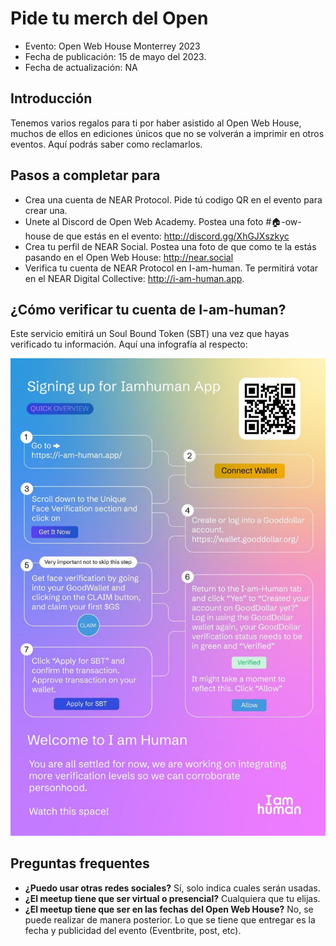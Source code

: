 # Pide tu merch del Open 

* Evento: Open Web House Monterrey 2023
* Fecha de publicación: 15 de mayo del 2023.
* Fecha de actualización: NA
  

## Introducción

Tenemos varios regalos para ti por haber asistido al Open Web House, muchos de ellos en ediciones únicos que no se volverán a imprimir en otros eventos. Aquí podrás saber como reclamarlos.

## Pasos a completar para 

- Crea una cuenta de NEAR Protocol. Pide tú codigo QR en el evento para crear una.
- Unete al Discord de Open Web Academy. Postea una foto #🏠-ow-house de que estás en el evento: http://discord.gg/XhGJXszkyc
- Crea tu perfil de NEAR Social. Postea una foto de que como te la estás pasando en el Open Web House: http://near.social
- Verifica tu cuenta de NEAR Protocol en I-am-human. Te permitirá votar en el NEAR Digital Collective: http://i-am-human.app.
 

## ¿Cómo verificar tu cuenta de I-am-human?

Este servicio emitirá un Soul Bound Token (SBT) una vez que hayas verificado tu información. Aquí una infografía al respecto:


![image](img/iamhuman.png)

## Preguntas frequentes

* **¿Puedo usar otras redes sociales?** Sí, solo indica cuales serán usadas. 
* **¿El meetup tiene que ser virtual o presencial?** Cualquiera que tu elijas. 
* **¿El meetup tiene que ser en las fechas del Open Web House?** No, se puede realizar de manera posterior. Lo que se tiene que entregar es la fecha y publicidad del evento (Eventbrite, post, etc).

